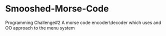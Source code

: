 # Smooshed-Morse-Code
 Programming Challenge#2
A morse code encoder\decoder which uses and OO approach to the menu system

